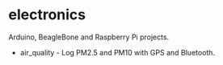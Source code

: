 # electronics

Arduino, BeagleBone and Raspberry Pi projects.

* air_quality - Log PM2.5 and PM10 with GPS and Bluetooth.
